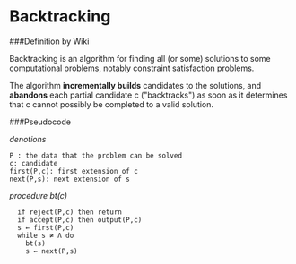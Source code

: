 # Backtracking


###Definition by Wiki

   Backtracking is an algorithm for finding all (or some) solutions to some computational problems, notably constraint satisfaction problems.
  
   The algorithm **incrementally builds** candidates to the solutions, and **abandons** each partial candidate c ("backtracks") as soon as it determines that c cannot possibly be completed to a valid solution.


###Pseudocode


_denotions_

```
P : the data that the problem can be solved
c: candidate
first(P,c): first extension of c
next(P,s): next extension of s
```

_procedure bt(c)_
```
  if reject(P,c) then return
  if accept(P,c) then output(P,c)
  s ← first(P,c)
  while s ≠ Λ do
    bt(s)
    s ← next(P,s)
```